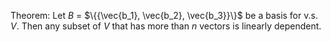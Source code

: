 Theorem: Let $B$﻿ = $\{{\vec{b_1}, \vec{b_2}, \vec{b_3}}\}$﻿ be a basis for v.s. $V$﻿. Then any subset of $V$﻿ that has more than $n$﻿ vectors is linearly dependent.